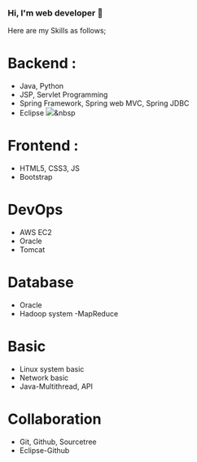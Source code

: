 ### Hi, I'm web developer 👋

Here are my Skills as follows;

# Backend :
- Java, Python
- JSP, Servlet Programming
- Spring Framework, Spring web MVC, Spring JDBC
- Eclipse
<img src="https://img.shields.io/badge/Python-3766AB?style=flat-square&logo=Python&logoColor=white"/></a>&nbsp 

# Frontend :
- HTML5, CSS3, JS
- Bootstrap

# DevOps
- AWS EC2
- Oracle
- Tomcat

# Database
- Oracle
- Hadoop system -MapReduce

# Basic
- Linux system basic
- Network basic
- Java-Multithread, API

# Collaboration
- Git, Github, Sourcetree
- Eclipse-Github
